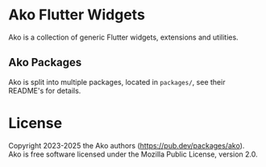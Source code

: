 # Ako Flutter Widgets

Ako is a collection of generic Flutter widgets, extensions and utilities.

## Ako Packages

Ako is split into multiple packages, located in `packages/`, see their README's for details.

# License

Copyright 2023-2025 the Ako authors (https://pub.dev/packages/ako).  
Ako is free software licensed under the Mozilla Public License, version 2.0.
